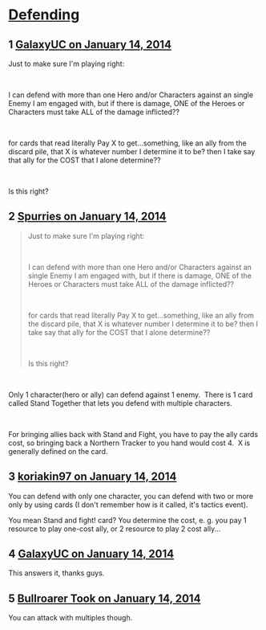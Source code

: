 # [Defending](https://community.fantasyflightgames.com/topic/96865-defending/)

## 1 [GalaxyUC on January 14, 2014](https://community.fantasyflightgames.com/topic/96865-defending/?do=findComment&comment=954104)

Just to make sure I'm playing right:

 

I can defend with more than one Hero and/or Characters against an single Enemy I am engaged with, but if there is damage, ONE of the Heroes or Characters must take ALL of the damage inflicted??

 

for cards that read literally Pay X to get...something, like an ally from the discard pile, that X is whatever number I determine it to be? then I take say that ally for the COST that I alone determine??

 

Is this right?

## 2 [Spurries on January 14, 2014](https://community.fantasyflightgames.com/topic/96865-defending/?do=findComment&comment=954107)

> Just to make sure I'm playing right:
> 
>  
> 
> I can defend with more than one Hero and/or Characters against an single Enemy I am engaged with, but if there is damage, ONE of the Heroes or Characters must take ALL of the damage inflicted??
> 
>  
> 
> for cards that read literally Pay X to get...something, like an ally from the discard pile, that X is whatever number I determine it to be? then I take say that ally for the COST that I alone determine??
> 
>  
> 
> Is this right?

 

Only 1 character(hero or ally) can defend against 1 enemy.  There is 1 card called Stand Together that lets you defend with multiple characters.

 

For bringing allies back with Stand and Fight, you have to pay the ally cards cost, so bringing back a Northern Tracker to you hand would cost 4.  X is generally defined on the card.

## 3 [koriakin97 on January 14, 2014](https://community.fantasyflightgames.com/topic/96865-defending/?do=findComment&comment=954110)

You can defend with only one character, you can defend with two or more only by using cards (I don't remember how is it called, it's tactics event).

You mean Stand and fight! card? You determine the cost, e. g. you pay 1 resource to play one-cost ally, or 2 resource to play 2 cost ally...

## 4 [GalaxyUC on January 14, 2014](https://community.fantasyflightgames.com/topic/96865-defending/?do=findComment&comment=954130)

This answers it, thanks guys.

## 5 [Bullroarer Took on January 14, 2014](https://community.fantasyflightgames.com/topic/96865-defending/?do=findComment&comment=954215)

You can attack with multiples though.

